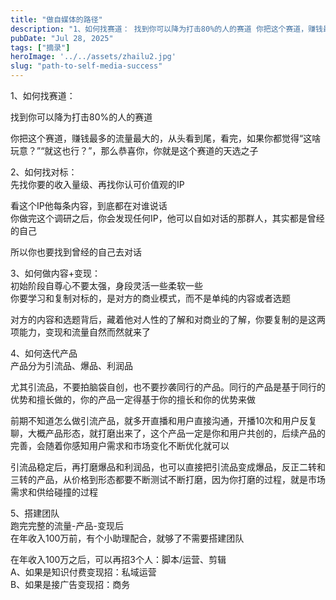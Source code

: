 ```yaml
---
title: "做自媒体的路径"
description: "1、如何找赛道： 找到你可以降为打击80%的人的赛道 你把这个赛道，赚钱最多的流量最大的，从头看到尾，看完，如 [&hellip;]"
pubDate: "Jul 28, 2025"
tags: ["摘录"]
heroImage: '../../assets/zhailu2.jpg'
slug: "path-to-self-media-success"
---
```


1、如何找赛道：

找到你可以降为打击80%的人的赛道

你把这个赛道，赚钱最多的流量最大的，从头看到尾，看完，如果你都觉得“这啥玩意？”“就这也行？”，那么恭喜你，你就是这个赛道的天选之子

2、如何找对标：  
先找你要的收入量级、再找你认可价值观的IP

看这个IP他每条内容，到底都在对谁说话  
你做完这个调研之后，你会发现任何IP，他可以自如对话的那群人，其实都是曾经的自己

所以你也要找到曾经的自己去对话

3、如何做内容+变现：  
初始阶段自尊心不要太强，身段灵活一些柔软一些  
你要学习和复制对标的，是对方的商业模式，而不是单纯的内容或者选题

对方的内容和选题背后，藏着他对人性的了解和对商业的了解，你要复制的是这两项能力，变现和流量自然而然就来了

4、如何迭代产品  
产品分为引流品、爆品、利润品

尤其引流品，不要拍脑袋自创，也不要抄袭同行的产品。同行的产品是基于同行的优势和擅长做的，你的产品一定得基于你的擅长和你的优势来做

前期不知道怎么做引流产品，就多开直播和用户直接沟通，开播10次和用户反复聊，大概产品形态，就打磨出来了，这个产品一定是你和用户共创的，后续产品的完善，会随着你感知用户需求和市场变化不断优化就可以

引流品稳定后，再打磨爆品和利润品，也可以直接把引流品变成爆品，反正二转和三转的产品，从价格到形态都要不断测试不断打磨，因为你打磨的过程，就是市场需求和供给碰撞的过程

5、搭建团队  
跑完完整的流量-产品-变现后  
在年收入100万前，有个小助理配合，就够了不需要搭建团队

在年收入100万之后，可以再招3个人：脚本/运营、剪辑  
A、如果是知识付费变现招：私域运营  
B、如果是接广告变现招：商务